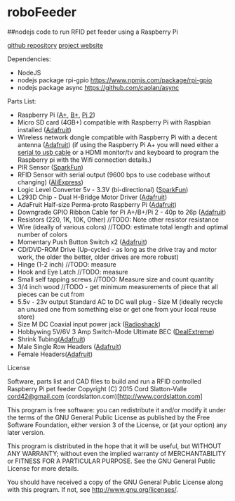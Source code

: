 # roboFeeder
##nodejs code to run RFID pet feeder using a Raspberry Pi

[github repository](https://github.com/DrCord/roboFeeder)
[project website](http://robofeeder.cordslatton.com)

Dependencies:
* NodeJS
* nodejs package rpi-gpio https://www.npmjs.com/package/rpi-gpio
* nodejs package async https://github.com/caolan/async

Parts List:
* Raspberry Pi ([A+](http://www.adafruit.com/products/2266), [B+](http://www.adafruit.com/products/1914), [Pi 2](http://www.adafruit.com/products/2358))
* Micro SD card (4GB+) compatible with Raspberry Pi with Raspbian installed ([Adafruit](https://www.adafruit.com/products/1562))
* Wireless network dongle compatible with Raspberry Pi with a decent antenna ([Adafruit](http://www.adafruit.com/products/1012))
(if using the Raspberry Pi A+ you will need either a [serial to usb cable](http://www.adafruit.com/products/954) or a HDMI monitor/tv and keyboard to program the Raspberry pi with the Wifi connection details.)
* PIR Sensor ([SparkFun](https://www.sparkfun.com/products/8630))
* RFID Sensor with serial output (9600 bps to use codebase without changing) ([AliExpress](http://www.aliexpress.com/store/product/Free-Shipping-RFID-module-HZ-1050-Kits-125KHZ-Serial-port-UART-output-for-arduino-uno-2560/1026060_1780057192.html))
* Logic Level Converter 5v - 3.3V (bi-directional) ([SparkFun](https://www.sparkfun.com/products/12009))
* L293D Chip - Dual H-Bridge Motor Driver ([Adafruit](https://www.adafruit.com/products/807))
* AdaFruit Half-size Perma-proto Raspberry Pi ([Adafruit](http://www.adafruit.com/products/1148))
* Downgrade GPIO Ribbon Cable for Pi A+/B+/Pi 2 - 40p to 26p ([Adafruit](https://www.adafruit.com/products/1986))
* Resistors (220, 1K, 10K, Other) //TODO: Note other resistor resistance
* Wire (ideally of various colors) //TODO: estimate total length and optimal number of colors
* Momentary Push Button Switch x2 ([Adafruit](https://www.adafruit.com/products/1119))
* CD/DVD-ROM Drive (Up-cycled - as long as the drive tray and motor work, the older the better, older drives are more robust)
* Hinge (1-2 inch) //TODO: measure
* Hook and Eye Latch //TODO: measure
* Small self tapping screws //TODO: Measure size and count quantity
* 3/4 inch wood //TODO - get minimum measurements of piece that all pieces can be cut from
* 5.5v - 23v output Standard AC to DC wall plug - Size M (ideally recycle an unused one from something else or get one from your local reuse store)
* Size M DC Coaxial input power jack ([Radioshack](http://www.radioshack.com/size-m-panel-mount-coaxial-dc-power-jack/2741563.html))
* Hobbywing 5V/6V 3 Amp Switch-Mode Ultimate BEC ([DealExtreme](http://www.dx.com/p/hobbywing-5v-6v-3a-switch-mode-ultimate-bec-ubec-15149))
* Shrink Tubing([Adafruit](http://www.adafruit.com/products/1649))
* Male Single Row Headers ([Adafruit](http://www.adafruit.com/products/392))
* Female Headers([Adafruit](http://www.adafruit.com/products/598))

License

Software, parts list and CAD files to build and run a RFID controlled Raspberry Pi pet feeder
Copyright (C) 2015  Cord Slatton-Valle 
cord42@gmail.com
(cordslatton.com)[http://www.cordslatton.com]

This program is free software: you can redistribute it and/or modify
it under the terms of the GNU General Public License as published by
the Free Software Foundation, either version 3 of the License, or
(at your option) any later version.

This program is distributed in the hope that it will be useful,
but WITHOUT ANY WARRANTY; without even the implied warranty of
MERCHANTABILITY or FITNESS FOR A PARTICULAR PURPOSE.  See the
GNU General Public License for more details.

You should have received a copy of the GNU General Public License
along with this program.  If not, see <http://www.gnu.org/licenses/>.
